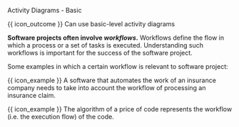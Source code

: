 <span id="title">Activity Diagrams - Basic</span>

<span id="prereqs"></span>

<span id="outcomes">{{ icon_outcome }} Can use basic-level activity diagrams</span>

<div id="body">

**Software projects often involve _workflows_.** Workflows define the <tooltip content="a connected sequence of steps"></tooltip>flow in which a process or a set of tasks is executed.
Understanding such workflows is important for the success of the software project.

<tip-box> 

Some examples in which a certain workflow is relevant to software project:

{{ icon_example }} A software that automates the work of an insurance company needs to take into account the workflow of processing an insurance claim.

{{ icon_example }} The algorithm of a price of code represents the workflow (i.e. the execution flow) of the code.

</tip-box>

<panel type="seamless" src="../../../uml/activityDiagrams/introduction/what/unit-inElsewhere-asFlat.md#main" boilerplate header="{{ icon_prereq }} UML {{ icon_embedding }} Activity Diagrams → Introduction → What" alt="{{ icon_prereq }} UML/AD/Intro" /><p/>


<panel type="seamless" src="../../../uml/activityDiagrams/basicNotations/linearPaths/unit-inElsewhere-asFlat.md#main" boilerplate header="{{ icon_prereq }} UML {{ icon_embedding }} Activity Diagrams → Basic Notation → Linear Paths" alt="{{ icon_prereq }} UML/AD/LinearPaths" />

<panel type="seamless" src="../../../uml/activityDiagrams/basicNotations/alternatePaths/unit-inElsewhere-asFlat.md#main" boilerplate header="{{ icon_prereq }} UML {{ icon_embedding }} Activity Diagrams → Basic Notation → Alternate Paths" alt="{{ icon_prereq }} UML/AD/AlternatePaths" />

<panel type="seamless" src="../../../uml/activityDiagrams/basicNotations/parallelPaths/unit-inElsewhere-asFlat.md#main" boilerplate header="{{ icon_prereq }} UML {{ icon_embedding }} Activity Diagrams → Basic Notation → Parellel Paths" alt="{{ icon_prereq }} UML/AD/ParallelPaths" />

</div>

<div id="extras">
  <include src="exercisesPanel.md" boilerplate />
</div>